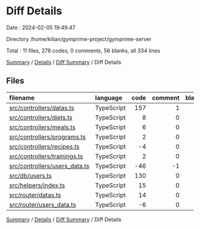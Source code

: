 # Diff Details

Date : 2024-02-05 19:49:47

Directory /home/kilian/gymprime-project/gymprime-server

Total : 11 files,  278 codes, 0 comments, 56 blanks, all 334 lines

[Summary](results.md) / [Details](details.md) / [Diff Summary](diff.md) / Diff Details

## Files
| filename | language | code | comment | blank | total |
| :--- | :--- | ---: | ---: | ---: | ---: |
| [src/controllers/datas.ts](/src/controllers/datas.ts) | TypeScript | 157 | 1 | 35 | 193 |
| [src/controllers/diets.ts](/src/controllers/diets.ts) | TypeScript | 8 | 0 | 5 | 13 |
| [src/controllers/meals.ts](/src/controllers/meals.ts) | TypeScript | 6 | 0 | 3 | 9 |
| [src/controllers/programs.ts](/src/controllers/programs.ts) | TypeScript | 2 | 0 | 5 | 7 |
| [src/controllers/recipes.ts](/src/controllers/recipes.ts) | TypeScript | -4 | 0 | 2 | -2 |
| [src/controllers/trainings.ts](/src/controllers/trainings.ts) | TypeScript | 2 | 0 | 5 | 7 |
| [src/controllers/users_data.ts](/src/controllers/users_data.ts) | TypeScript | -46 | -1 | -9 | -56 |
| [src/db/users.ts](/src/db/users.ts) | TypeScript | 130 | 0 | 11 | 141 |
| [src/helpers/index.ts](/src/helpers/index.ts) | TypeScript | 15 | 0 | -2 | 13 |
| [src/router/datas.ts](/src/router/datas.ts) | TypeScript | 14 | 0 | 3 | 17 |
| [src/router/users_data.ts](/src/router/users_data.ts) | TypeScript | -6 | 0 | -2 | -8 |

[Summary](results.md) / [Details](details.md) / [Diff Summary](diff.md) / Diff Details